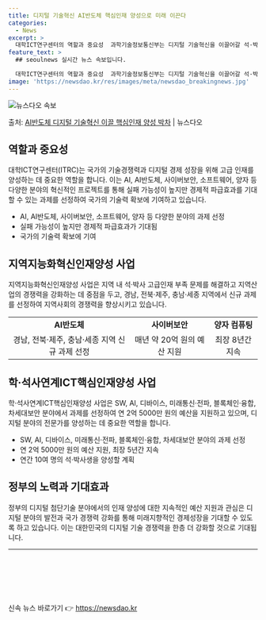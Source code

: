 ```yaml
---
title: 디지털 기술혁신 AI반도체 핵심인재 양성으로 미래 이끈다
categories:
  - News
excerpt: >
  대학ICT연구센터의 역할과 중요성  과학기술정보통신부는 디지털 기술혁신을 이끌어갈 석·박사급 핵심인재를 양성…
feature_text: >
  ## seoulnews 실시간 뉴스 속보입니다.

  대학ICT연구센터의 역할과 중요성  과학기술정보통신부는 디지털 기술혁신을 이끌어갈 석·박사급 핵심인재를 양성…
image: 'https://newsdao.kr/res/images/meta/newsdao_breakingnews.jpg'
---
```


![뉴스다오 속보](https://newsdao.kr/res/images/meta/newsdao_breakingnews.jpg)

<p>출처: <a href="https://newsdao.kr/4567" rel="dofollow">AI반도체 디지털 기술혁신 이끌 핵심인재 양성 박차</a> | 뉴스다오</p>

<h2 data-ke-size="size26">역할과 중요성</h2>
<p data-ke-size="size16">대학ICT연구센터(ITRC)는 국가의 기술경쟁력과 디지털 경제 성장을 위해 고급 인재를 양성하는 데 중요한 역할을 합니다. 이는 AI, AI반도체, 사이버보안, 소프트웨어, 양자 등 다양한 분야의 혁신적인 프로젝트를 통해 실패 가능성이 높지만 경제적 파급효과를 기대할 수 있는 과제를 선정하여 국가의 기술력 확보에 기여하고 있습니다.</p>
<ul>
  <li>AI, AI반도체, 사이버보안, 소프트웨어, 양자 등 다양한 분야의 과제 선정</li>
  <li>실패 가능성이 높지만 경제적 파급효과가 기대됨</li>
  <li>국가의 기술력 확보에 기여</li>
</ul>

<h2 data-ke-size="size26">지역지능화혁신인재양성 사업</h2>
<p data-ke-size="size16">지역지능화혁신인재양성 사업은 지역 내 석·박사 고급인재 부족 문제를 해결하고 지역산업의 경쟁력을 강화하는 데 중점을 두고, 경남, 전북·제주, 충남·세종 지역에서 신규 과제를 선정하여 지역사회의 경쟁력을 향상시키고 있습니다.</p>
<table>
  <tr>
    <td style="text-align: center; height: 17px;"><b>AI반도체</b></td>
    <td style="text-align: center; height: 17px;"><b>사이버보안</b></td>
    <td style="text-align: center; height: 17px;"><b>양자 컴퓨팅</b></td>
  </tr>
  <tr>
    <td style="text-align: center; height: 17px;">경남, 전북·제주, 충남·세종 지역 신규 과제 선정</td>
    <td style="text-align: center; height: 17px;">매년 약 20억 원의 예산 지원</td>
    <td style="text-align: center; height: 17px;">최장 8년간 지속</td>
  </tr>
</table>

<h2 data-ke-size="size26">학·석사연계ICT핵심인재양성 사업</h2>
<p data-ke-size="size16">학·석사연계ICT핵심인재양성 사업은 SW, AI, 디바이스, 미래통신·전파, 블록체인·융합, 차세대보안 분야에서 과제를 선정하여 연 2억 5000만 원의 예산을 지원하고 있으며, 디지털 분야의 전문가를 양성하는 데 중요한 역할을 합니다.</p>
<ul>
  <li>SW, AI, 디바이스, 미래통신·전파, 블록체인·융합, 차세대보안 분야의 과제 선정</li>
  <li>연 2억 5000만 원의 예산 지원, 최장 5년간 지속</li>
  <li>연간 10여 명의 석·박사생을 양성할 계획</li>
</ul>

<h2 data-ke-size="size26">정부의 노력과 기대효과</h2>
<p data-ke-size="size16">정부의 디지털 첨단기술 분야에서의 인재 양성에 대한 지속적인 예산 지원과 관심은 디지털 분야의 발전과 국가 경쟁력 강화를 통해 미래지향적인 경제성장을 기대할 수 있도록 하고 있습니다. 이는 대한민국의 디지털 기술 경쟁력을 한층 더 강화할 것으로 기대됩니다.</p>
<hr>
<p data-ke-size="size16">&nbsp;</p>
<p data-ke-size="size16">&nbsp;</p>
<p data-ke-size="size16">&nbsp;</p> 

신속 뉴스 바로가기 👉 <a href="https://newsdao.kr" rel="dofollow">https://newsdao.kr</a>


